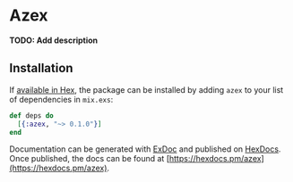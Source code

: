 # Azex

**TODO: Add description**

## Installation

If [available in Hex](https://hex.pm/docs/publish), the package can be installed
by adding `azex` to your list of dependencies in `mix.exs`:

```elixir
def deps do
  [{:azex, "~> 0.1.0"}]
end
```

Documentation can be generated with [ExDoc](https://github.com/elixir-lang/ex_doc)
and published on [HexDocs](https://hexdocs.pm). Once published, the docs can
be found at [https://hexdocs.pm/azex](https://hexdocs.pm/azex).

